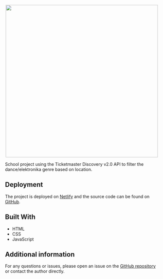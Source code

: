 <p align="center">
    <img width="500" src="https://user-images.githubusercontent.com/110482909/227036661-f877104c-78ed-4bf9-aab2-f4d74a6d1768.png">
</p>

School project using the Ticketmaster Discovery v2.0 API to filter the dance/elektronika genre based on location.

## Deployment

The project is deployed on [Netlify](https://technoplanet.netlify.app) and the source code can be found on [GitHub](https://github.com/0yvz/TechnoPlanet).

## Built With

- HTML
- CSS
- JavaScript

## Additional information

For any questions or issues, please open an issue on the [GitHub repository](https://github.com/0yvz/TechnoPlanet/issues) or contact the author directly.
